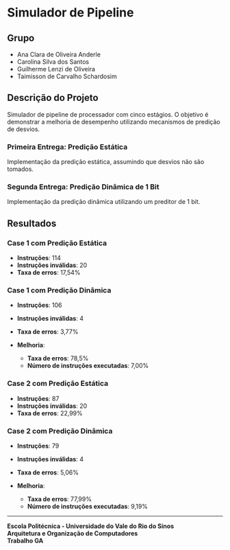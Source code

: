 # Simulador de Pipeline 

## Grupo
- Ana Clara de Oliveira Anderle
- Carolina Silva dos Santos
- Guilherme Lenzi de Oliveira
- Taimisson de Carvalho Schardosim

## Descrição do Projeto
Simulador de pipeline de processador com cinco estágios. O objetivo é demonstrar a melhoria de desempenho utilizando mecanismos de predição de desvios.

### Primeira Entrega: Predição Estática
Implementação da predição estática, assumindo que desvios não são tomados.

### Segunda Entrega: Predição Dinâmica de 1 Bit
Implementação da predição dinâmica utilizando um preditor de 1 bit.

## Resultados

### Case 1 com Predição Estática
- **Instruções**: 114
- **Instruções inválidas**: 20
- **Taxa de erros**: 17,54%

### Case 1 com Predição Dinâmica
- **Instruções**: 106
- **Instruções inválidas**: 4
- **Taxa de erros**: 3,77%

- **Melhoria**:
  - **Taxa de erros**: 78,5%
  - **Número de instruções executadas**: 7,00%

### Case 2 com Predição Estática
- **Instruções**: 87
- **Instruções inválidas**: 20
- **Taxa de erros**: 22,99%

### Case 2 com Predição Dinâmica
- **Instruções**: 79
- **Instruções inválidas**: 4
- **Taxa de erros**: 5,06%

- **Melhoria**:
  - **Taxa de erros**: 77,99%
  - **Número de instruções executadas**: 9,19%

---
**Escola Politécnica - Universidade do Vale do Rio do Sinos**  
**Arquitetura e Organização de Computadores**  
**Trabalho GA**
